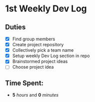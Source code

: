 # 1st Weekly Dev Log

## Duties
 - [X] Find group members
 - [X] Create project repository
 - [X] Collectively pick a team name
 - [X] Setup weekly Dev Log section in repo
 - [X] Brainstormed project ideas
 - [ ] Choose project idea

## Time Spent:
* **5** _hours_ and **0** _minutes_
